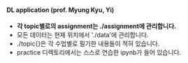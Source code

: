 #### DL application (prof. Myung Kyu, Yi)

- **각 topic별로의 assignment는 ./assignment에 관리합니다.**
- 모든 데이터는 현재 위치에서 './data'에 관리합니다.
- ./topic{}은 각 수업별로 필기한 내용들이 적혀 있습니다.
- practice 디렉토리에서는 스스로 연습한 ipynb가 들어 있습니다.